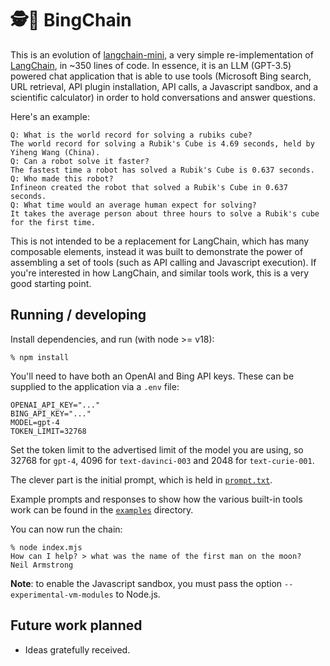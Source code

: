 # 🕵️🔗 BingChain

This is an evolution of [langchain-mini](https://github.com/ColinEberhardt/langchain-mini), a very simple re-implementation of [LangChain](https://github.com/hwchase17/langchain), in ~350 lines of code. In essence, it is an LLM (GPT-3.5) powered chat application that is able to use tools (Microsoft Bing search, URL retrieval, API plugin installation, API calls, a Javascript sandbox, and a scientific calculator) in order to hold conversations and answer questions.

Here's an example:

~~~
Q: What is the world record for solving a rubiks cube?
The world record for solving a Rubik's Cube is 4.69 seconds, held by Yiheng Wang (China).
Q: Can a robot solve it faster?
The fastest time a robot has solved a Rubik's Cube is 0.637 seconds.
Q: Who made this robot?
Infineon created the robot that solved a Rubik's Cube in 0.637 seconds.
Q: What time would an average human expect for solving?
It takes the average person about three hours to solve a Rubik's cube for the first time.
~~~

This is not intended to be a replacement for LangChain, which has many composable elements, instead it was built to demonstrate the power of assembling a set of tools (such as API calling and Javascript execution). If you're interested in how LangChain, and similar tools work, this is a very good starting point.

## Running / developing

Install dependencies, and run (with node >= v18):

~~~
% npm install
~~~

You'll need to have both an OpenAI and Bing API keys. These can be supplied to the application via a `.env` file:

~~~
OPENAI_API_KEY="..."
BING_API_KEY="..."
MODEL=gpt-4
TOKEN_LIMIT=32768
~~~

Set the token limit to the advertised limit of the model you are using, so 32768 for `gpt-4`, 4096 for `text-davinci-003` and 2048 for `text-curie-001`.

The clever part is the initial prompt, which is held in [`prompt.txt`](https://raw.githubusercontent.com/postman-open-technologies/bingchain/main/prompt.txt).

Example prompts and responses to show how the various built-in tools work can be found in the [`examples`](https://github.com/postman-open-technologies/bingchain/tree/main/examples) directory.

You can now run the chain:

~~~
% node index.mjs
How can I help? > what was the name of the first man on the moon?
Neil Armstrong
~~~

**Note**: to enable the Javascript sandbox, you must pass the option `--experimental-vm-modules` to Node.js.

## Future work planned

* Ideas gratefully received.
